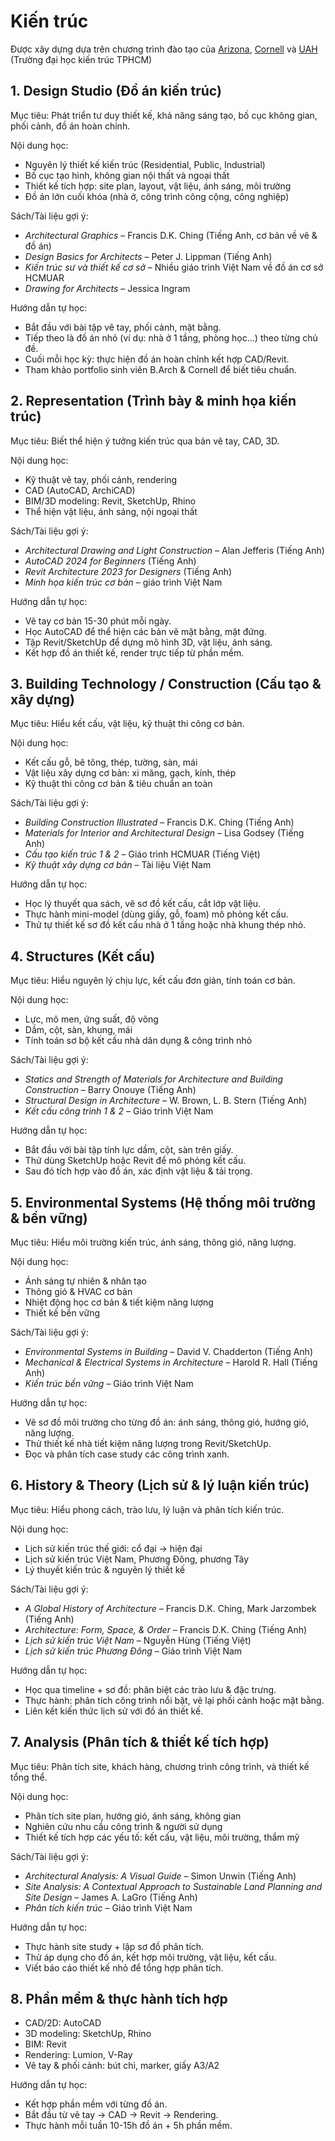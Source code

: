 # Kiến trúc

Được xây dựng dựa trên chương trình đào tạo của [Arizona](https://capla.arizona.edu/academics/bachelor-architecture/curriculum-courses), [Cornell](https://aap.cornell.edu/academics/architecture/undergraduate/barch-curriculum) và [UAH](https://daotao.uah.edu.vn/ChuongTrinhDaoTao/am8TF1g7xeLK6QAWZAHjgA%3D%3D/gq1Bu5DkSXGmf9W6KEM97A%3D%3D/mRAe0WoYcJhiGU8mQr5h6w%3D%3D/qO6kotzho5sY6%2ByRgdJz5g%3D%3D) (Trường đại học kiến trúc TPHCM)

## 1. Design Studio (Đồ án kiến trúc)

Mục tiêu: Phát triển tư duy thiết kế, khả năng sáng tạo, bố cục không gian, phối cảnh, đồ án hoàn chỉnh.

Nội dung học:

* Nguyên lý thiết kế kiến trúc (Residential, Public, Industrial)
* Bố cục tạo hình, không gian nội thất và ngoại thất
* Thiết kế tích hợp: site plan, layout, vật liệu, ánh sáng, môi trường
* Đồ án lớn cuối khóa (nhà ở, công trình công cộng, công nghiệp)

Sách/Tài liệu gợi ý:

* *Architectural Graphics* – Francis D.K. Ching (Tiếng Anh, cơ bản về vẽ & đồ án)
* *Design Basics for Architects* – Peter J. Lippman (Tiếng Anh)
* *Kiến trúc sư và thiết kế cơ sở* – Nhiều giáo trình Việt Nam về đồ án cơ sở HCMUAR
* *Drawing for Architects* – Jessica Ingram

Hướng dẫn tự học:

* Bắt đầu với bài tập vẽ tay, phối cảnh, mặt bằng.
* Tiếp theo là đồ án nhỏ (ví dụ: nhà ở 1 tầng, phòng học…) theo từng chủ đề.
* Cuối mỗi học kỳ: thực hiện đồ án hoàn chỉnh kết hợp CAD/Revit.
* Tham khảo portfolio sinh viên B.Arch & Cornell để biết tiêu chuẩn.

## 2. Representation (Trình bày & minh họa kiến trúc)

Mục tiêu: Biết thể hiện ý tưởng kiến trúc qua bản vẽ tay, CAD, 3D.

Nội dung học:

* Kỹ thuật vẽ tay, phối cảnh, rendering
* CAD (AutoCAD, ArchiCAD)
* BIM/3D modeling: Revit, SketchUp, Rhino
* Thể hiện vật liệu, ánh sáng, nội ngoại thất

Sách/Tài liệu gợi ý:

* *Architectural Drawing and Light Construction* – Alan Jefferis (Tiếng Anh)
* *AutoCAD 2024 for Beginners* (Tiếng Anh)
* *Revit Architecture 2023 for Designers* (Tiếng Anh)
* *Minh họa kiến trúc cơ bản* – giáo trình Việt Nam

Hướng dẫn tự học:

* Vẽ tay cơ bản 15-30 phút mỗi ngày.
* Học AutoCAD để thể hiện các bản vẽ mặt bằng, mặt đứng.
* Tập Revit/SketchUp để dựng mô hình 3D, vật liệu, ánh sáng.
* Kết hợp đồ án thiết kế, render trực tiếp từ phần mềm.

## 3. Building Technology / Construction (Cấu tạo & xây dựng)

Mục tiêu: Hiểu kết cấu, vật liệu, kỹ thuật thi công cơ bản.

Nội dung học:

* Kết cấu gỗ, bê tông, thép, tường, sàn, mái
* Vật liệu xây dựng cơ bản: xi măng, gạch, kính, thép
* Kỹ thuật thi công cơ bản & tiêu chuẩn an toàn

Sách/Tài liệu gợi ý:

* *Building Construction Illustrated* – Francis D.K. Ching (Tiếng Anh)
* *Materials for Interior and Architectural Design* – Lisa Godsey (Tiếng Anh)
* *Cấu tạo kiến trúc 1 & 2* – Giáo trình HCMUAR (Tiếng Việt)
* *Kỹ thuật xây dựng cơ bản* – Tài liệu Việt Nam

Hướng dẫn tự học:

* Học lý thuyết qua sách, vẽ sơ đồ kết cấu, cắt lớp vật liệu.
* Thực hành mini-model (dùng giấy, gỗ, foam) mô phỏng kết cấu.
* Thử tự thiết kế sơ đồ kết cấu nhà ở 1 tầng hoặc nhà khung thép nhỏ.

## 4. Structures (Kết cấu)

Mục tiêu: Hiểu nguyên lý chịu lực, kết cấu đơn giản, tính toán cơ bản.

Nội dung học:

* Lực, mô men, ứng suất, độ võng
* Dầm, cột, sàn, khung, mái
* Tính toán sơ bộ kết cấu nhà dân dụng & công trình nhỏ

Sách/Tài liệu gợi ý:

* *Statics and Strength of Materials for Architecture and Building Construction* – Barry Onouye (Tiếng Anh)
* *Structural Design in Architecture* – W. Brown, L. B. Stern (Tiếng Anh)
* *Kết cấu công trình 1 & 2* – Giáo trình Việt Nam

Hướng dẫn tự học:

* Bắt đầu với bài tập tính lực dầm, cột, sàn trên giấy.
* Thử dùng SketchUp hoặc Revit để mô phỏng kết cấu.
* Sau đó tích hợp vào đồ án, xác định vật liệu & tải trọng.

## 5. Environmental Systems (Hệ thống môi trường & bền vững)

Mục tiêu: Hiểu môi trường kiến trúc, ánh sáng, thông gió, năng lượng.

Nội dung học:

* Ánh sáng tự nhiên & nhân tạo
* Thông gió & HVAC cơ bản
* Nhiệt động học cơ bản & tiết kiệm năng lượng
* Thiết kế bền vững

Sách/Tài liệu gợi ý:

* *Environmental Systems in Building* – David V. Chadderton (Tiếng Anh)
* *Mechanical & Electrical Systems in Architecture* – Harold R. Hall (Tiếng Anh)
* *Kiến trúc bền vững* – Giáo trình Việt Nam

Hướng dẫn tự học:

* Vẽ sơ đồ môi trường cho từng đồ án: ánh sáng, thông gió, hướng gió, năng lượng.
* Thử thiết kế nhà tiết kiệm năng lượng trong Revit/SketchUp.
* Đọc và phân tích case study các công trình xanh.

## 6. History & Theory (Lịch sử & lý luận kiến trúc)

Mục tiêu: Hiểu phong cách, trào lưu, lý luận và phân tích kiến trúc.

Nội dung học:

* Lịch sử kiến trúc thế giới: cổ đại → hiện đại
* Lịch sử kiến trúc Việt Nam, Phương Đông, phương Tây
* Lý thuyết kiến trúc & nguyên lý thiết kế

Sách/Tài liệu gợi ý:

* *A Global History of Architecture* – Francis D.K. Ching, Mark Jarzombek (Tiếng Anh)
* *Architecture: Form, Space, & Order* – Francis D.K. Ching (Tiếng Anh)
* *Lịch sử kiến trúc Việt Nam* – Nguyễn Hùng (Tiếng Việt)
* *Lịch sử kiến trúc Phương Đông* – Giáo trình Việt Nam

Hướng dẫn tự học:

* Học qua timeline + sơ đồ: phân biệt các trào lưu & đặc trưng.
* Thực hành: phân tích công trình nổi bật, vẽ lại phối cảnh hoặc mặt bằng.
* Liên kết kiến thức lịch sử với đồ án thiết kế.

## 7. Analysis (Phân tích & thiết kế tích hợp)

Mục tiêu: Phân tích site, khách hàng, chương trình công trình, và thiết kế tổng thể.

Nội dung học:

* Phân tích site plan, hướng gió, ánh sáng, không gian
* Nghiên cứu nhu cầu công trình & người sử dụng
* Thiết kế tích hợp các yếu tố: kết cấu, vật liệu, môi trường, thẩm mỹ

Sách/Tài liệu gợi ý:

* *Architectural Analysis: A Visual Guide* – Simon Unwin (Tiếng Anh)
* *Site Analysis: A Contextual Approach to Sustainable Land Planning and Site Design* – James A. LaGro (Tiếng Anh)
* *Phân tích kiến trúc* – Giáo trình Việt Nam

Hướng dẫn tự học:

* Thực hành site study + lập sơ đồ phân tích.
* Thử áp dụng cho đồ án, kết hợp môi trường, vật liệu, kết cấu.
* Viết báo cáo thiết kế nhỏ để tổng hợp phân tích.

## 8. Phần mềm & thực hành tích hợp

* CAD/2D: AutoCAD
* 3D modeling: SketchUp, Rhino
* BIM: Revit
* Rendering: Lumion, V-Ray
* Vẽ tay & phối cảnh: bút chì, marker, giấy A3/A2

Hướng dẫn tự học:

* Kết hợp phần mềm với từng đồ án.
* Bắt đầu từ vẽ tay → CAD → Revit → Rendering.
* Thực hành mỗi tuần 10-15h đồ án + 5h phần mềm.
